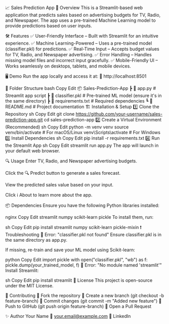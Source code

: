 📈 Sales Prediction App
🚀 Overview
This is a Streamlit-based web application that predicts sales based on advertising budgets for TV, Radio, and Newspaper. The app uses a pre-trained Machine Learning model to provide predictions based on user inputs.

🛠 Features
✅ User-Friendly Interface – Built with Streamlit for an intuitive experience.
✅ Machine Learning-Powered – Uses a pre-trained model (classifier.pkl) for predictions.
✅ Real-Time Input – Accepts budget values for TV, Radio, and Newspaper advertising.
✅ Error Handling – Handles missing model files and incorrect input gracefully.
✅ Mobile-Friendly UI – Works seamlessly on desktops, tablets, and mobile devices.

🖥 Demo
Run the app locally and access it at:
🔗 http://localhost:8501

📂 Folder Structure
bash
Copy
Edit
📦 Sales-Prediction-App
 ┣ 📜 app.py              # Streamlit app script
 ┣ 📜 classifier.pkl      # Pre-trained ML model (ensure it's in the same directory)
 ┣ 📜 requirements.txt    # Required dependencies
 ┗ 📜 README.md           # Project documentation
🏗 Installation & Setup
1️⃣ Clone the Repository
sh
Copy
Edit
git clone https://github.com/your-username/sales-prediction-app.git
cd sales-prediction-app
2️⃣ Create a Virtual Environment (Recommended)
sh
Copy
Edit
python -m venv venv
source venv/bin/activate  # For macOS/Linux
venv\Scripts\activate     # For Windows
3️⃣ Install Dependencies
sh
Copy
Edit
pip install -r requirements.txt
4️⃣ Run the Streamlit App
sh
Copy
Edit
streamlit run app.py
The app will launch in your default web browser.

🔍 Usage
Enter TV, Radio, and Newspaper advertising budgets.

Click the 🔍 Predict button to generate a sales forecast.

View the predicted sales value based on your input.

Click ℹ️ About to learn more about the app.

📦 Dependencies
Ensure you have the following Python libraries installed:

nginx
Copy
Edit
streamlit
numpy
scikit-learn
pickle
To install them, run:

sh
Copy
Edit
pip install streamlit numpy scikit-learn pickle-mixin
❗ Troubleshooting
🔴 Error: "classifier.pkl not found"
Ensure classifier.pkl is in the same directory as app.py.

If missing, re-train and save your ML model using Scikit-learn:

python
Copy
Edit
import pickle
with open("classifier.pkl", "wb") as f:
    pickle.dump(your_trained_model, f)
🔴 Error: "No module named 'streamlit'"
Install Streamlit:

sh
Copy
Edit
pip install streamlit
📝 License
This project is open-source under the MIT License.

🙌 Contributing
🔹 Fork the repository
🔹 Create a new branch (git checkout -b feature-branch)
🔹 Commit changes (git commit -m "Added new feature")
🔹 Push to GitHub (git push origin feature-branch)
🔹 Open a Pull Request

✨ Author
Your Name
📧 your.email@example.com
🔗 LinkedIn
